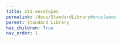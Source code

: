 ```yaml
---
title: std.envelopes
permalink: /docs/StandardLibrary#envelopes
parent: Standard Library
has_children: True
nav_order: 1
---
```

